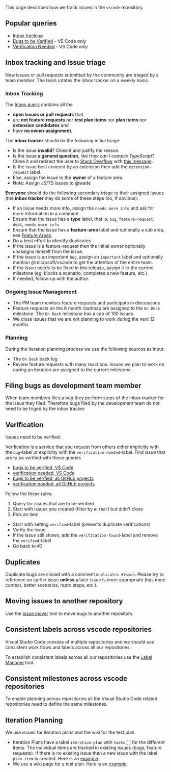 This page describes how we track issues in the `vscode` repository.

## Popular queries

- [Inbox tracking](https://github.com/Microsoft/vscode/issues?utf8=%E2%9C%93&q=is%3Aopen+no%3Aassignee+-label%3Afeature-request+-label%3Atestplan-item+)
- [Bugs to be Verified](https://github.com/Microsoft/vscode/issues?utf8=%E2%9C%93&q=is%3Aissue%20label%3Abug%20-label%3Averified%20is%3Aclosed%20-label%3Aduplicate%20-label%3Ainvalid%20) - VS Code only
- [Verification Needed](https://github.com/Microsoft/vscode/issues?q=is%3Aissue+-label%3Averified+is%3Aclosed+label%3Averification-needed) - VS Code only


## Inbox tracking and Issue triage
New issues or pull requests submitted by the community are triaged by a team member. The team rotates the inbox tracker on a weekly basis.

### Inbox Tracking

The [Inbox query](https://github.com/Microsoft/vscode/issues?utf8=%E2%9C%93&q=is%3Aopen%20no%3Aassignee%20-label%3Afeature-request%20-label%3Atestplan-item%20-label%3Aplan-item%20-label%3Aextension-candidate) contains all the
- **open issues or pull requests** that
- are **not feature requests** nor **test plan items** nor **plan items** nor **extension candidates** and
- have **no owner assignment**.

The **inbox tracker** should do the following initial triage:
- Is the issue **invalid**? Close it and justify the reason.
- Is the issue **a general question**, like *How can I compile TypeScript*? Close it and redirect the user to [Stack Overflow](http://stackoverflow.com/questions/tagged/vscode) with [this message](https://gist.github.com/joaomoreno/960b4f643b2ff09bcdf7).
- Is the issue best covered by an extension then add the `extension-request` label.
- Else, assign the issue to the **owner** of a feature area.
- Note: Assign JS/TS issues to @wade

**Everyone** should do the following secondary triage to their assigned issues (the **inbox tracker** may do some of these steps too, if obvious):
- If an issue needs more info, assign the `needs more info` and ask for more information in a comment.
- Ensure that the issue has a **type** label, that is, `bug`, `feature-request`, `debt`, `needs more info`
- Ensure that the issue has a **feature-area** label and optionally a sub area, see [Feature Areas](https://github.com/Microsoft/vscode/wiki/Feature-Areas).
- Do a best effort to identify duplicates
- If the issue is a feature-request then the initial owner optionally unassigns himself from the issue. 
- If the issue is an important `bug`, assign an `important` label and optionally mention @microsoft/vscode to get the attention of the entire team.
- If the issue needs to be fixed in this release, assign it to the current milestone (eg: blocks a scenario, completes a new feature, etc.). 
- If needed, follow-up with the author.

### Ongoing Issue Management
- The PM team monitors feature requests and participate in discussions
- Feature requests on the 6 month roadmap are assigned to the `On Deck` milestone. The `On Deck` milestone has a cap of 100 issues.
- We close issues that we are not planning to work during the next 12 months 

### Planning
During the iteration planning process we use the following sources as input:
- The `On Deck` back log
- Review feature requests with many reactions.
Issues we plan to work on during an iteration are assigned to the current milestone.

## Filing bugs as development team member
When team members files a bug they perform steps of the inbox tracker for the issue they filed. Therefore bugs filed by the development team do not need to be triged by the inbox tracker. 
 
## Verification

Issues need to be verified.

Verification is a service that you request from others either implicitly with the `bug`-label or explicitly with the `verification-needed`-label. Find issue that are to be verified with these queries

- [bugs to be verified, VS Code](https://github.com/Microsoft/vscode/issues?utf8=%E2%9C%93&q=is%3Aissue%20label%3Abug%20-label%3Averified%20is%3Aclosed%20-label%3Aduplicate%20-label%3Ainvalid%20)
- [verification needed, VS Code](https://github.com/Microsoft/vscode/issues?q=is%3Aissue+-label%3Averified+is%3Aclosed+label%3Averification-needed)
- [bugs to be verified, all GitHub projects](https://github.com/issues?utf8=✓&q=is%3Aissue+is%3Aclosed+-label%3Averified+label%3Abug+repo%3AMicrosoft%2Fvscode)
- [verification needed, all GitHub projects](https://github.com/issues?utf8=✓&q=is%3Aissue+is%3Aclosed+-label%3Averified+label%3Averification-needed)

Follow the these rules:

1. Query for issues that are to be verified
2. Start with issues you created (filter by `Author`) but didn't close
3. Pick an item
  - Start with setting `verified`-label (prevents duplicate verifications)
  - Verify the issue
  - If the issue still shows, add the `verification-found`-label and remove the `verified`-label
  - Go back to #3


## Duplicates
Duplicate bugs are closed with a comment `duplicates #issue`. Please try to reference an earlier issue **unless** a later issue is more appropriate (has more context, better scenarios, repro steps, etc.).

## Moving issues to another repository
Use the [issue mover](https://github-issue-mover.appspot.com/) tool to move bugs to another repository.

## Consistent labels across vscode repositories

Visual Studio Code consists of multiple repositories and we should use consistent work flows and labels across all our repositories.

To establish consistent labels across all our repositories use the [Label Manager](http://www.dorukdestan.com/github-label-manager/) tool.

## Consistent milestones across vscode repositories

To enable planning across repositories all the Visual Studio Code related repositories need to define the same milestones.

## Iteration Planning
We use issues for iteration plans and the wiki for the test plan. 
- Iteration Plans have a label `iteration-plan` with `tasks` [ ] for the different items. The individual items are tracked in existing issues (bugs, feature requests). If there is no existing issue then a new issue with the label `plan-item` is created. Here is an [example](https://github.com/Microsoft/vscode/issues/917).
- We use a wiki page for a test plan. Here is an [example](https://github.com/Microsoft/vscode/wiki/December-Test-Plan).